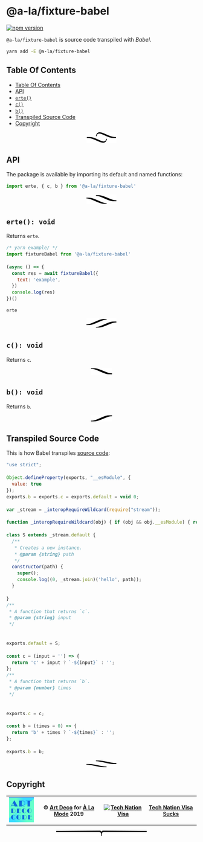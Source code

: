 # @a-la/fixture-babel

[![npm version](https://badge.fury.io/js/%40a-la%2Ffixture-babel.svg)](https://npmjs.org/package/@a-la/fixture-babel)

`@a-la/fixture-babel` is source code transpiled with _Babel_.

```sh
yarn add -E @a-la/fixture-babel
```

## Table Of Contents

- [Table Of Contents](#table-of-contents)
- [API](#api)
- [`erte()`](#erte-void)
- [`c()`](#c-void)
- [`b()`](#b-void)
- [Transpiled Source Code](#transpiled-source-code)
- [Copyright](#copyright)

<p align="center"><a href="#table-of-contents"><img src="/.documentary/section-breaks/0.svg?sanitize=true"></a></p>

## API

The package is available by importing its default and named functions:

```js
import erte, { c, b } from '@a-la/fixture-babel'
```

<p align="center"><a href="#table-of-contents"><img src="/.documentary/section-breaks/1.svg?sanitize=true"></a></p>

## `erte(): void`

Returns `erte`.

```js
/* yarn example/ */
import fixtureBabel from '@a-la/fixture-babel'

(async () => {
  const res = await fixtureBabel({
    text: 'example',
  })
  console.log(res)
})()
```
```
erte
```

<p align="center"><a href="#table-of-contents"><img src="/.documentary/section-breaks/2.svg?sanitize=true"></a></p>

## `c(): void`

Returns `c`.

<p align="center"><a href="#table-of-contents"><img src="/.documentary/section-breaks/3.svg?sanitize=true"></a></p>

## `b(): void`

Returns `b`.

<p align="center"><a href="#table-of-contents"><img src="/.documentary/section-breaks/4.svg?sanitize=true"></a></p>

## Transpiled Source Code

This is how Babel transpiles [source code](src/class.js):

```js
"use strict";

Object.defineProperty(exports, "__esModule", {
  value: true
});
exports.b = exports.c = exports.default = void 0;

var _stream = _interopRequireWildcard(require("stream"));

function _interopRequireWildcard(obj) { if (obj && obj.__esModule) { return obj; } else { var newObj = {}; if (obj != null) { for (var key in obj) { if (Object.prototype.hasOwnProperty.call(obj, key)) { var desc = Object.defineProperty && Object.getOwnPropertyDescriptor ? Object.getOwnPropertyDescriptor(obj, key) : {}; if (desc.get || desc.set) { Object.defineProperty(newObj, key, desc); } else { newObj[key] = obj[key]; } } } } newObj.default = obj; return newObj; } }

class S extends _stream.default {
  /**
   * Creates a new instance.
   * @param {string} path
   */
  constructor(path) {
    super();
    console.log((0, _stream.join)('hello', path));
  }

}
/**
 * A function that returns `c`.
 * @param {string} input
 */


exports.default = S;

const c = (input = '') => {
  return 'c' + input ? `-${input}` : '';
};
/**
 * A function that returns `b`.
 * @param {number} times
 */


exports.c = c;

const b = (times = 0) => {
  return 'b' + times ? `-${times}` : '';
};

exports.b = b;
```

<p align="center"><a href="#table-of-contents"><img src="/.documentary/section-breaks/5.svg?sanitize=true"></a></p>

## Copyright

<table>
  <tr>
    <th>
      <a href="https://artd.eco">
        <img src="https://raw.githubusercontent.com/wrote/wrote/master/images/artdeco.png" alt="Art Deco" />
      </a>
    </th>
    <th>© <a href="https://artd.eco">Art Deco</a> for <a href="https://alamode.cc">À La Mode</a> 2019</th>
    <th>
      <a href="https://www.technation.sucks" title="Tech Nation Visa">
        <img src="https://raw.githubusercontent.com/artdecoweb/www.technation.sucks/master/anim.gif"
          alt="Tech Nation Visa" />
      </a>
    </th>
    <th><a href="https://www.technation.sucks">Tech Nation Visa Sucks</a></th>
  </tr>
</table>

<p align="center"><a href="#table-of-contents"><img src="/.documentary/section-breaks/-1.svg?sanitize=true"></a></p>